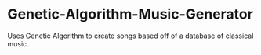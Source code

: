 # Genetic-Algorithm-Music-Generator
Uses Genetic Algorithm to create songs based off of a database of classical music.
